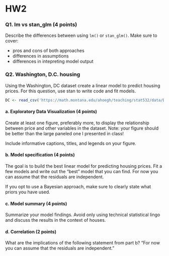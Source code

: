 HW2
================

### Q1. lm vs stan\_glm (4 points)

Describe the differences between using `lm()` or `stan_glm()`. Make sure
to cover:

-   pros and cons of both approaches
-   differences in assumptions
-   differences in intepreting model output

### Q2. Washington, D.C. housing

Using the Washington, DC dataset create a linear model to predict
housing prices. For this question, use stan to write code and fit
models.

``` r
DC <- read_csv('https://math.montana.edu/ahoegh/teaching/stat532/data/DC.csv')
```

#### a. Exploratory Data Visualization (4 points)

Create at least one figure, preferably more, to display the relationship
between price and other variables in the dataset. Note: your figure
should be better than the large paneled one I presented in class!

Include informative captions, titles, and legends on your figure.

#### b. Model specification (4 points)

The goal is to build the best linear model for predicting housing
prices. Fit a few models and write out the “best” model that you can
find. For now you can assume that the residuals are independent.

If you opt to use a Bayesian approach, make sure to clearly state what
priors you have used.

#### c. Model summary (4 points)

Summarize your model findings. Avoid only using technical statistical
lingo and discuss the results in the context of houses.

#### d. Correlation (2 points)

What are the implications of the following statement from part b? “For
now you can assume that the residuals are independent.”
